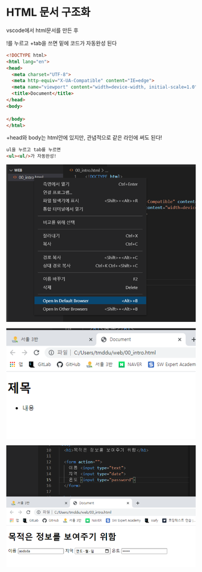 # HTML 문서 구조화

vscode에서 html문서를 만든 후

!를 누르고 +tab을 쓰면 밑에 코드가 자동완성 된다

```html
<!DOCTYPE html>
<html lang="en">
<head>
  <meta charset="UTF-8">
  <meta http-equiv="X-UA-Compatible" content="IE=edge">
  <meta name="viewport" content="width=device-width, initial-scale=1.0">
  <title>Document</title>
</head>
<body>
  
</body>
</html>
```

+head와 body는 html안에 있지만, 관념적으로 같은 라인에 써도 된다!

```html
ul을 누르고 tab를 누르면
<ul><ul/>가 자동완성!
```

![image-20210802133457610](photo/image-20210802133457610.png)

![image-20210802133522804](photo/image-20210802133522804.png)

![image-20210802134217062](photo/image-20210802134217062.png)

